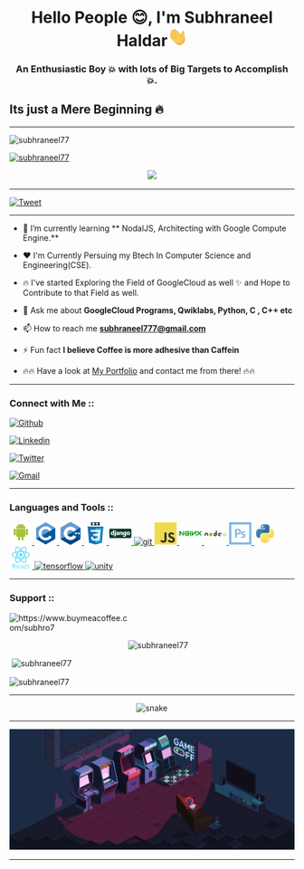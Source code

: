 <h1 align="center">Hello People 😊, I'm Subhraneel Haldar<img src="https://raw.githubusercontent.com/ABSphreak/ABSphreak/master/gifs/Hi.gif" width="35px"></h1>
<h3 align="center">An Enthusiastic Boy 💥 with lots of Big Targets to Accomplish 💥.</h3>

## Its just a Mere Beginning 🔥

---

<p align="centre"> 
  <img src="https://komarev.com/ghpvc/?username=subhraneel77&label=Profile%20views&color=0e75b6&style=flat" alt="subhraneel77" /> </p>
<p align="centre">
  <a href="https://github.com/ryo-ma/github-profile-trophy"><img src="https://github-profile-trophy.vercel.app/?username=subhraneel77" alt="subhraneel77" /></a> </p>
  
   <p align="center">
 <img   src="https://media.giphy.com/media/bXhiABcqQGT3W/giphy-downsized-large.gif">
</p>

----

  [![Tweet](https://img.shields.io/twitter/url/http/shields.io.svg?style=social)](https://twitter.com/intent/tweet?text=Get%20over%20170%20free%20design%20blocks%20based%20on%20Bootstrap%204&url=[https://www.froala.com/design-blocks&via](https://twitter.com/subhraneel71)=froala&hashtags=bootstrap,design,templates,blocks,developers)
  
---

- 🌱 I’m currently learning ** NodalJS, Architecting with Google Compute Engine.**

- ❤️ I'm Currently Persuing my Btech In Computer Science and Engineering(CSE).

- 🔥 I've started Exploring the Field of GoogleCloud as well ✨ and Hope to Contribute to that Field as well.

- 💬 Ask me about **GoogleCloud Programs, Qwiklabs, Python, C , C++ etc**

- 📫 How to reach me **subhraneel777@gmail.com**

- ⚡ Fun fact **I believe Coffee is more adhesive than Caffein**

- 🔥🔥 Have a look at [My Portfolio]( https://subhraneel77.github.io/Subhro7/) and contact me from there! 🔥🔥

---

<h3 align="left">Connect with Me ::</h3>
<p align="left">


[![Github](https://img.shields.io/badge/-Github-000?style=flat&logo=Github&logoColor=white)](https://github.com/Subhraneel77)
  
[![Linkedin](https://img.shields.io/badge/-LinkedIn-blue?style=flat&logo=Linkedin&logoColor=white)](https://www.linkedin.com/in/subhraneel-778/)
  
[![Twitter](https://img.shields.io/badge/-Twitter-blue?style=flat&logo=Twitter&logoColor=white)](https://twitter.com/subhraneel71)
  
[![Gmail](https://img.shields.io/badge/-Gmail-c14438?style=flat&logo=Gmail&logoColor=white)](mailto:subhraneel777@gmail.com)


----

<h3 align="left">Languages and Tools ::</h3>
<p align="left">
  <a href="https://developer.android.com" target="_blank"> <img src="https://raw.githubusercontent.com/devicons/devicon/master/icons/android/android-original-wordmark.svg" alt="android" width="40" height="40"/> </a> 
  <a href="https://www.cprogramming.com/" target="_blank"> <img src="https://raw.githubusercontent.com/devicons/devicon/master/icons/c/c-original.svg" alt="c" width="40" height="40"/> </a> 
  <a href="https://www.w3schools.com/cpp/" target="_blank"> <img src="https://raw.githubusercontent.com/devicons/devicon/master/icons/cplusplus/cplusplus-original.svg" alt="cplusplus" width="40" height="40"/> </a> 
  <a href="https://www.w3schools.com/css/" target="_blank"> <img src="https://raw.githubusercontent.com/devicons/devicon/master/icons/css3/css3-original-wordmark.svg" alt="css3" width="40" height="40"/> </a> <a href="https://www.djangoproject.com/" target="_blank"> <img src="https://raw.githubusercontent.com/devicons/devicon/master/icons/django/django-original.svg" alt="django" width="40" height="40"/> </a> 
  <a href="https://git-scm.com/" target="_blank"> <img src="https://www.vectorlogo.zone/logos/git-scm/git-scm-icon.svg" alt="git" width="40" height="40"/> </a>
  <a href="https://developer.mozilla.org/en-US/docs/Web/JavaScript" target="_blank"> <img src="https://raw.githubusercontent.com/devicons/devicon/master/icons/javascript/javascript-original.svg" alt="javascript" width="40" height="40"/> </a> 
  <a href="https://www.nginx.com" target="_blank"> <img src="https://raw.githubusercontent.com/devicons/devicon/master/icons/nginx/nginx-original.svg" alt="nginx" width="40" height="40"/> </a> <a href="https://nodejs.org" target="_blank"> <img src="https://raw.githubusercontent.com/devicons/devicon/master/icons/nodejs/nodejs-original-wordmark.svg" alt="nodejs" width="40" height="40"/> </a>
  <a href="https://www.photoshop.com/en" target="_blank"> <img src="https://raw.githubusercontent.com/devicons/devicon/master/icons/photoshop/photoshop-line.svg" alt="photoshop" width="40" height="40"/> </a> <a href="https://www.python.org" target="_blank"> <img src="https://raw.githubusercontent.com/devicons/devicon/master/icons/python/python-original.svg" alt="python" width="40" height="40"/> </a>
  <a href="https://reactjs.org/" target="_blank"> <img src="https://raw.githubusercontent.com/devicons/devicon/master/icons/react/react-original-wordmark.svg" alt="react" width="40" height="40"/> </a> <a href="https://www.tensorflow.org" target="_blank"> <img src="https://www.vectorlogo.zone/logos/tensorflow/tensorflow-icon.svg" alt="tensorflow" width="40" height="40"/> </a> 
  <a href="https://unity.com/" target="_blank"> <img src="https://www.vectorlogo.zone/logos/unity3d/unity3d-icon.svg" alt="unity" width="40" height="40"/> </a> </p>

----

<h3 align="left">Support ::</h3>
<p><a href="https://www.buymeacoffee.com/https://www.buymeacoffee.com/subhro7"> <img align="left" src="https://cdn.buymeacoffee.com/buttons/v2/default-yellow.png" height="50" width="210" alt="https://www.buymeacoffee.com/subhro7" /></a></p><br><br>

<p><img align="centre" src="https://github-readme-stats.vercel.app/api/top-langs?username=subhraneel77&show_icons=true&locale=en&layout=compact" alt="subhraneel77" /></p>

<p>&nbsp;<img align="center" src="https://github-readme-stats.vercel.app/api?username=subhraneel77&show_icons=true&locale=en" alt="subhraneel77" /></p>

<p><img align="center" src="https://github-readme-streak-stats.herokuapp.com/?user=subhraneel77&" alt="subhraneel77" /></p>

---

<p align="center">
  <img src="https://github.com/ishikkkkaaaa/ishikkkkaaaa/raw/output/github-contribution-grid-snake.svg" alt="snake"></center>
</p>

----

<p align="center">
 <img   src="https://github.com/Subhraneel77/Subhraneel77/blob/e3d0f7ebfce2d6cd7a139cd4eef6fd5ba5f754f5/Cool.gif">
</p>

----


